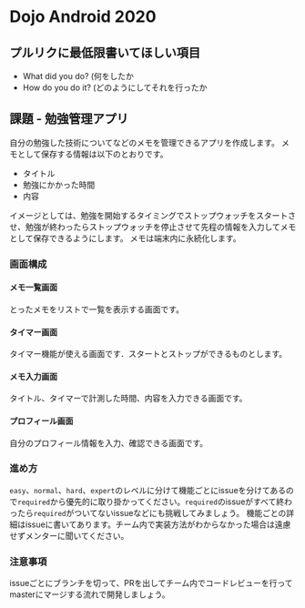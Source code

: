 # Dojo Android 2020

## プルリクに最低限書いてほしい項目

- What did you do? (何をしたか
- How do you do it? (どのようにしてそれを行ったか

## 課題 - 勉強管理アプリ
自分の勉強した技術についてなどのメモを管理できるアプリを作成します。
メモとして保存する情報は以下のとおりです。
- タイトル
- 勉強にかかった時間
- 内容

イメージとしては、勉強を開始するタイミングでストップウォッチをスタートさせ、勉強が終わったらストップウォッチを停止させて先程の情報を入力してメモとして保存できるようにします。
メモは端末内に永続化します。

### 画面構成
#### メモ一覧画面
とったメモをリストで一覧を表示する画面です。

#### タイマー画面
タイマー機能が使える画面です．スタートとストップができるものとします。

#### メモ入力画面
タイトル、タイマーで計測した時間、内容を入力できる画面です。

#### プロフィール画面
自分のプロフィール情報を入力、確認できる画面です。

### 進め方
`easy`、`normal`、`hard`、`expert`のレベルに分けて機能ごとにissueを分けてあるので`required`から優先的に取り掛かってください。`required`のissueがすべて終わったら`required`がついてないissueなどにも挑戦してみましょう。
機能ごとの詳細はissueに書いてあります。チーム内で実装方法がわからなかった場合は遠慮せずメンターに聞いてください。


### 注意事項
issueごとにブランチを切って、PRを出してチーム内でコードレビューを行ってmasterにマージする流れで開発しましょう。
